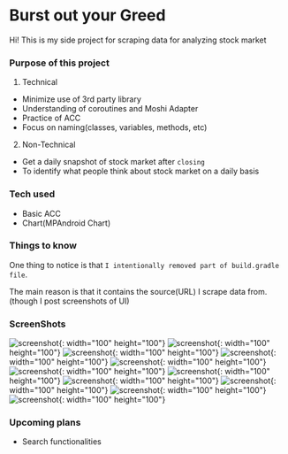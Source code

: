 # Burst out your Greed

Hi! This is my side project for scraping data for analyzing stock market

### Purpose of this project
1. Technical
- Minimize use of 3rd party library
- Understanding of coroutines and Moshi Adapter
- Practice of ACC
- Focus on naming(classes, variables, methods, etc)

2. Non-Technical
- Get a daily snapshot of stock market after `closing`
- To identify what people think about stock market on a daily basis

### Tech used
- Basic ACC
- Chart(MPAndroid Chart)

### Things to know

One thing to notice is that `I intentionally removed part of build.gradle file`.

The main reason is that it contains the source(URL) I scrape data from. (though I post screenshots of UI)

### ScreenShots
![screenshot](./screenshots/dark_main_1.jpg){: width="100" height="100"} 
![screenshot](./screenshots/dark_main_2.jpg){: width="100" height="100"}
![screenshot](./screenshots/dark_main_3.jpg){: width="100" height="100"}
![screenshot](./screenshots/dark_main_4.jpg){: width="100" height="100"}
![screenshot](./screenshots/dark_detail_1.jpg){: width="100" height="100"}
![screenshot](./screenshots/dark_detail_2.jpg){: width="100" height="100"}
![screenshot](./screenshots/dark_detail_2.jpg){: width="100" height="100"}
![screenshot](./screenshots/light_screenshot1.jpg){: width="100" height="100"}
![screenshot](./screenshots/light_screenshot2.jpg){: width="100" height="100"}
![screenshot](./screenshots/light_screenshot3.jpg){: width="100" height="100"}
![screenshot](./screenshots/light_screenshot4.jpg){: width="100" height="100"}



### Upcoming plans
- Search functionalities

